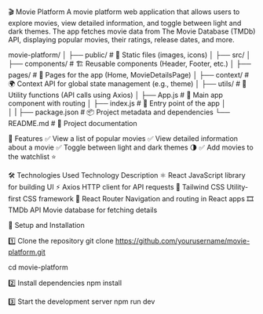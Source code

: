 🎬 Movie Platform
A movie platform web application that allows users to explore movies, view detailed information, and toggle between light and dark themes. The app fetches movie data from The Movie Database (TMDb) API, displaying popular movies, their ratings, release dates, and more.



movie-platform/
│
├── public/                  # 📂 Static files (images, icons)
│
├── src/
│   ├── components/          # 🏗️ Reusable components (Header, Footer, etc.)
│   ├── pages/               # 📄 Pages for the app (Home, MovieDetailsPage)
│   ├── context/             # 🌍 Context API for global state management (e.g., theme)
│   ├── utils/               # 🔧 Utility functions (API calls using Axios)
│   ├── App.js               # 🚀 Main app component with routing
│   ├── index.js             # 🔑 Entry point of the app
│  
│
|
├── package.json             # 📦 Project metadata and dependencies
└── README.md                # 📖 Project documentation


🌟 Features
✅ View a list of popular movies
✅ View detailed information about a movie
✅ Toggle between light and dark themes 🌗
✅ Add movies to the watchlist ⭐


🛠️ Technologies Used
Technology	Description
⚛️ React	JavaScript library for building UI
⚡ Axios	HTTP client for API requests
🎨 Tailwind CSS	Utility-first CSS framework
🚦 React Router	Navigation and routing in React apps
🎞 TMDb API	Movie database for fetching details


🚀 Setup and Installation

1️⃣ Clone the repository
git clone https://github.com/yourusername/movie-platform.git

cd movie-platform

2️⃣ Install dependencies
npm install

3️⃣ Start the development server
npm run dev
